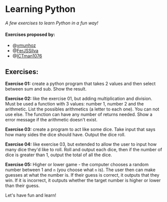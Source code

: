 # Learning Python
*A few exercises to learn Python in a fun way!*

#### Exercises proposed by:
* @[vmunhoz](https://github.com/vmunhoz)
* @[FerJSSilva](https://github.com/FerJSSilva)
* @[ICTman1076](https://github.com/ICTman1076)

## Exercises:
**Exercise 01:** create a python program that takes 2 values and then select between sum and sub. Show the result.

**Exercise 02:** like the exercise 01, but adding multiplication and division. Must be used a function with 3 values: number 1, number 2 and the arithmetic. List the possibles arithmetics (a letter to each one). You can not use else. The function can have any number of returns needed. Show a error message if the arithmetic doesn't exist.

**Exercise 03:** create a program to act like some dice. Take input that says how many sides the dice should have. Output the dice roll.

**Exercise 04:** like exercise 03, but extended to allow the user to input how many dice they'd like to roll. Roll and output each dice, then if the number of dice is greater than 1, output the total of all the dice.

**Exercise 05:** Higher or lower game - the computer chooses a random number between 1 and `n` (you choose what `n` is). The user then can make guesses at what the number is. If their guess is correct, it outputs that they win. If it is incorrect, it outputs whether the target number is higher or lower than their guess.

Let's have fun and learn!
